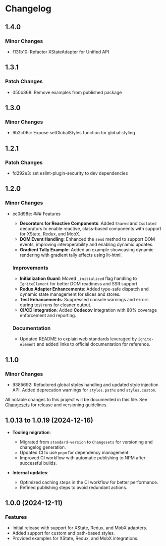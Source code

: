 # Changelog

## 1.4.0

### Minor Changes

- f131b10: Refactor XStateAdapter for Unified API

## 1.3.1

### Patch Changes

- 050b368: Remove examples from published package

## 1.3.0

### Minor Changes

- 6b2c06c: Expose setGlobalStyles function for global styling

## 1.2.1

### Patch Changes

- fd292e3: set eslint-plugin-security to dev dependencies

## 1.2.0

### Minor Changes

- ec0d98e: ### Features

  - **Decorators for Reactive Components**: Added `Shared` and `Isolated` decorators to enable reactive, class-based components with support for XState, Redux, and MobX.
  - **DOM Event Handling**: Enhanced the `send` method to support DOM events, improving interoperability and enabling dynamic updates.
  - **Gradient Tally Example**: Added an example showcasing dynamic rendering with gradient tally effects using lit-html.

  ### Improvements

  - **Initialization Guard**: Moved `_initialized` flag handling to `IgniteElement` for better DOM readiness and SSR support.
  - **Redux Adapter Enhancements**: Added type-safe dispatch and dynamic state management for slices and stores.
  - **Test Enhancements**: Suppressed console warnings and errors during test runs for cleaner output.
  - **CI/CD Integration**: Added **Codecov** integration with 80% coverage enforcement and reporting.

  ### Documentation

  - Updated README to explain web standards leveraged by `ignite-element` and added links to official documentation for reference.

## 1.1.0

### Minor Changes

- 9385692: Refactored global styles handling and updated style injection API. Added deprecation warnings for `styles.paths` and `styles.custom`.

All notable changes to this project will be documented in this file. See [Changesets](https://github.com/changesets/changesets) for release and versioning guidelines.

## 1.0.13 to 1.0.19 (2024-12-16)

- **Tooling migration**:

  - Migrated from `standard-version` to `Changesets` for versioning and changelog generation.
  - Updated CI to use `pnpm` for dependency management.
  - Improved CI workflow with automatic publishing to NPM after successful builds.

- **Internal updates**:
  - Optimized caching steps in the CI workflow for better performance.
  - Refined publishing steps to avoid redundant actions.

## 1.0.0 (2024-12-11)

### Features

- Initial release with support for XState, Redux, and MobX adapters.
- Added support for custom and path-based styles.
- Provided examples for XState, Redux, and MobX integrations.
